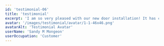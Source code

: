 ```yaml
---
id: 'testimonial-06'
title: 'testimonial'
excerpt: 'I am so very pleased with our new door installation! It has changed the look of our home, for the good, by 100%! Dealing with Sami & his crew was such an easy & satisfying experience….from the consultation to the quick delivery of the door to the very professional installation we couldn’t of asked for anything better!  I would recommend this company to everyone who is looking for their door supplies!  Thanks Sami for a job well done !!'
avatar: '/images/testimonial/avatar/1-1-46x46.png'
avatarAlt: 'Testimonial Avatar'
userName: 'Sandy M Mongeon'
userOccupation: 'Customer'
---
```

